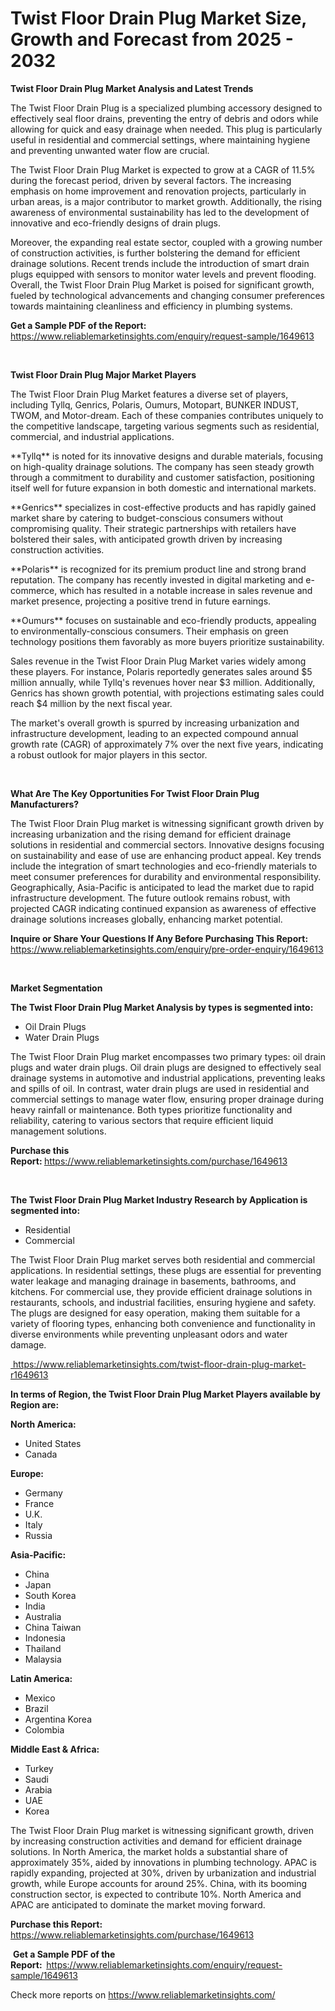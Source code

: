 <p><h1>Twist Floor Drain Plug Market Size, Growth and Forecast from 2025 - 2032</h1></p><p><strong>Twist Floor Drain Plug Market Analysis and Latest Trends</strong></p>
<p><p>The Twist Floor Drain Plug is a specialized plumbing accessory designed to effectively seal floor drains, preventing the entry of debris and odors while allowing for quick and easy drainage when needed. This plug is particularly useful in residential and commercial settings, where maintaining hygiene and preventing unwanted water flow are crucial.</p><p>The Twist Floor Drain Plug Market is expected to grow at a CAGR of 11.5% during the forecast period, driven by several factors. The increasing emphasis on home improvement and renovation projects, particularly in urban areas, is a major contributor to market growth. Additionally, the rising awareness of environmental sustainability has led to the development of innovative and eco-friendly designs of drain plugs. </p><p>Moreover, the expanding real estate sector, coupled with a growing number of construction activities, is further bolstering the demand for efficient drainage solutions. Recent trends include the introduction of smart drain plugs equipped with sensors to monitor water levels and prevent flooding. Overall, the Twist Floor Drain Plug Market is poised for significant growth, fueled by technological advancements and changing consumer preferences towards maintaining cleanliness and efficiency in plumbing systems.</p></p>
<p><strong>Get a Sample PDF of the Report:&nbsp;</strong> <a href="https://www.reliablemarketinsights.com/enquiry/request-sample/1649613?utm_campaign=3038&utm_medium=2&utm_source=Github&utm_content=ia&utm_term=26032025&utm_id=twist-floor-drain-plug">https://www.reliablemarketinsights.com/enquiry/request-sample/1649613</a></p>
<p>&nbsp;</p>
<p><strong>Twist Floor Drain Plug Major Market Players</strong></p>
<p><p>The Twist Floor Drain Plug Market features a diverse set of players, including Tyllq, Genrics, Polaris, Oumurs, Motopart, BUNKER INDUST, TWOM, and Motor-dream. Each of these companies contributes uniquely to the competitive landscape, targeting various segments such as residential, commercial, and industrial applications.</p><p>**Tyllq** is noted for its innovative designs and durable materials, focusing on high-quality drainage solutions. The company has seen steady growth through a commitment to durability and customer satisfaction, positioning itself well for future expansion in both domestic and international markets.</p><p>**Genrics** specializes in cost-effective products and has rapidly gained market share by catering to budget-conscious consumers without compromising quality. Their strategic partnerships with retailers have bolstered their sales, with anticipated growth driven by increasing construction activities.</p><p>**Polaris** is recognized for its premium product line and strong brand reputation. The company has recently invested in digital marketing and e-commerce, which has resulted in a notable increase in sales revenue and market presence, projecting a positive trend in future earnings.</p><p>**Oumurs** focuses on sustainable and eco-friendly products, appealing to environmentally-conscious consumers. Their emphasis on green technology positions them favorably as more buyers prioritize sustainability.</p><p>Sales revenue in the Twist Floor Drain Plug Market varies widely among these players. For instance, Polaris reportedly generates sales around $5 million annually, while Tyllq's revenues hover near $3 million. Additionally, Genrics has shown growth potential, with projections estimating sales could reach $4 million by the next fiscal year.</p><p>The market's overall growth is spurred by increasing urbanization and infrastructure development, leading to an expected compound annual growth rate (CAGR) of approximately 7% over the next five years, indicating a robust outlook for major players in this sector.</p></p>
<p>&nbsp;</p>
<p><strong>What Are The Key Opportunities For Twist Floor Drain Plug Manufacturers?</strong></p>
<p><p>The Twist Floor Drain Plug market is witnessing significant growth driven by increasing urbanization and the rising demand for efficient drainage solutions in residential and commercial sectors. Innovative designs focusing on sustainability and ease of use are enhancing product appeal. Key trends include the integration of smart technologies and eco-friendly materials to meet consumer preferences for durability and environmental responsibility. Geographically, Asia-Pacific is anticipated to lead the market due to rapid infrastructure development. The future outlook remains robust, with projected CAGR indicating continued expansion as awareness of effective drainage solutions increases globally, enhancing market potential.</p></p>
<p><strong>Inquire or Share Your Questions If Any Before Purchasing This Report:</strong> <a href="https://www.reliablemarketinsights.com/enquiry/pre-order-enquiry/1649613?utm_campaign=3038&utm_medium=2&utm_source=Github&utm_content=ia&utm_term=26032025&utm_id=twist-floor-drain-plug">https://www.reliablemarketinsights.com/enquiry/pre-order-enquiry/1649613</a></p>
<p>&nbsp;</p>
<p><strong>Market Segmentation</strong></p>
<p><strong>The Twist Floor Drain Plug Market Analysis by types is segmented into:</strong></p>
<p><ul><li>Oil Drain Plugs</li><li>Water Drain Plugs</li></ul></p>
<p><p>The Twist Floor Drain Plug market encompasses two primary types: oil drain plugs and water drain plugs. Oil drain plugs are designed to effectively seal drainage systems in automotive and industrial applications, preventing leaks and spills of oil. In contrast, water drain plugs are used in residential and commercial settings to manage water flow, ensuring proper drainage during heavy rainfall or maintenance. Both types prioritize functionality and reliability, catering to various sectors that require efficient liquid management solutions.</p></p>
<p><strong>Purchase this Report:&nbsp;</strong><a href="https://www.reliablemarketinsights.com/purchase/1649613?utm_campaign=3038&utm_medium=2&utm_source=Github&utm_content=ia&utm_term=26032025&utm_id=twist-floor-drain-plug">https://www.reliablemarketinsights.com/purchase/1649613</a></p>
<p>&nbsp;</p>
<p><strong>The Twist Floor Drain Plug Market Industry Research by Application is segmented into:</strong></p>
<p><ul><li>Residential</li><li>Commercial</li></ul></p>
<p><p>The Twist Floor Drain Plug market serves both residential and commercial applications. In residential settings, these plugs are essential for preventing water leakage and managing drainage in basements, bathrooms, and kitchens. For commercial use, they provide efficient drainage solutions in restaurants, schools, and industrial facilities, ensuring hygiene and safety. The plugs are designed for easy operation, making them suitable for a variety of flooring types, enhancing both convenience and functionality in diverse environments while preventing unpleasant odors and water damage.</p></p>
<p><a href="https://www.reliablemarketinsights.com/twist-floor-drain-plug-market-r1649613?utm_campaign=3038&utm_medium=2&utm_source=Github&utm_content=ia&utm_term=26032025&utm_id=twist-floor-drain-plug">&nbsp;https://www.reliablemarketinsights.com/twist-floor-drain-plug-market-r1649613</a></p>
<p><strong>In terms of Region, the Twist Floor Drain Plug Market Players available by Region are:</strong></p>
<p>
    <p> <strong> North America: </strong>
        <ul>
            <li>United States</li>
            <li>Canada</li>
        </ul>
        </p> 
    <p> <strong> Europe: </strong>
        <ul>
            <li>Germany</li>
            <li>France</li>
            <li>U.K.</li>
            <li>Italy</li>
            <li>Russia</li>
        </ul>
        </p> 
    <p> <strong> Asia-Pacific: </strong>
        <ul>
            <li>China</li>
            <li>Japan</li>
            <li>South Korea</li>
            <li>India</li>
            <li>Australia</li>
            <li>China Taiwan</li>
            <li>Indonesia</li>
            <li>Thailand</li>
            <li>Malaysia</li>
        </ul>
        </p> 
    <p> <strong> Latin America: </strong>
        <ul>
            <li>Mexico</li>
            <li>Brazil</li>
            <li>Argentina Korea</li>
            <li>Colombia</li>
        </ul>
        </p> 
    <p> <strong> Middle East & Africa: </strong>
        <ul>
            <li>Turkey</li>
            <li>Saudi</li>
            <li>Arabia</li>
            <li>UAE</li>
            <li>Korea</li>
        </ul>
    </p>
    </p>
<p><p>The Twist Floor Drain Plug market is witnessing significant growth, driven by increasing construction activities and demand for efficient drainage solutions. In North America, the market holds a substantial share of approximately 35%, aided by innovations in plumbing technology. APAC is rapidly expanding, projected at 30%, driven by urbanization and industrial growth, while Europe accounts for around 25%. China, with its booming construction sector, is expected to contribute 10%. North America and APAC are anticipated to dominate the market moving forward.</p></p>
<p><strong>Purchase this Report: </strong><a href="https://www.reliablemarketinsights.com/purchase/1649613?utm_campaign=3038&utm_medium=2&utm_source=Github&utm_content=ia&utm_term=26032025&utm_id=twist-floor-drain-plug">https://www.reliablemarketinsights.com/purchase/1649613</a></p>
<p>&nbsp;<strong>Get a Sample PDF of the Report:&nbsp;&nbsp;</strong><a href="https://www.reliablemarketinsights.com/enquiry/request-sample/1649613?utm_campaign=3038&utm_medium=2&utm_source=Github&utm_content=ia&utm_term=26032025&utm_id=twist-floor-drain-plug">https://www.reliablemarketinsights.com/enquiry/request-sample/1649613</a></p>
<p><strong></strong></p>
<p>Check more reports on <a href="https://www.reliablemarketinsights.com/?utm_campaign=3038&utm_medium=2&utm_source=Github&utm_content=ia&utm_term=26032025&utm_id=twist-floor-drain-plug">https://www.reliablemarketinsights.com/</a></p>